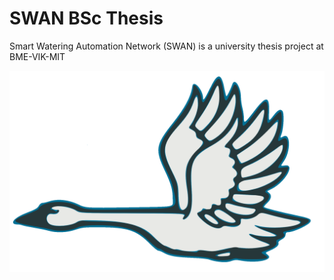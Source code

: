 # SWAN BSc Thesis
Smart Watering Automation Network (SWAN) is a university thesis project at BME-VIK-MIT

![SWAN logo](https://github.com/Zaion-BM/SWAN_BSc_Version/blob/main/swan_logo.png) 
